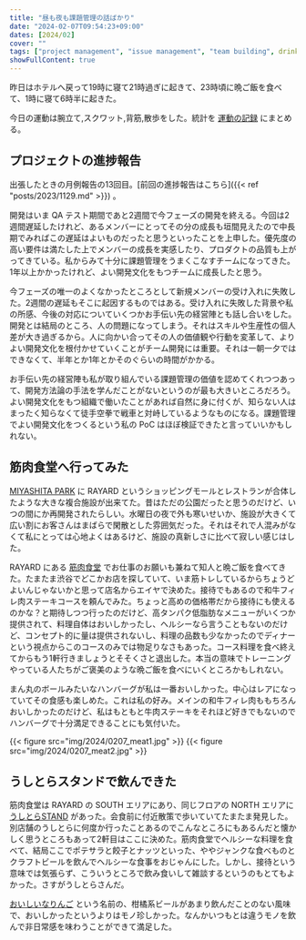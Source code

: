 ```yaml
---
title: "昼も夜も課題管理の話ばかり"
date: "2024-02-07T09:54:23+09:00"
dates: [2024/02]
cover: ""
tags: ["project management", "issue management", "team building", drinking]
showFullContent: true
---
```


昨日はホテルへ戻って19時に寝て21時過ぎに起きて、23時頃に晩ご飯を食べて、1時に寝て6時半に起きた。

今日の運動は腕立て,スクワット,背筋,散歩をした。統計を [運動の記録](https://docs.google.com/spreadsheets/d/1bg85QtM-LciUgey8I79uI7vW2PEwsP6TVdeIRVkACBg/edit?usp=sharing) にまとめる。

## プロジェクトの進捗報告

出張したときの月例報告の13回目。[前回の進捗報告はこちら]({{< ref "posts/2023/1129.md" >}}) 。

開発はいま QA テスト期間であと2週間で今フェーズの開発を終える。今回は2週間遅延したけれど、あるメンバーにとってその分の成長も垣間見えたので中長期でみればこの遅延はよいものだったと思うといったことを上申した。優先度の高い要件は満たした上でメンバーの成長を実感したり、プロダクトの品質も上がってきている。私からみて十分に課題管理をうまくこなすチームになってきた。1年以上かかったけれど、よい開発文化をもつチームに成長したと思う。

今フェーズの唯一のよくなかったところとして新規メンバーの受け入れに失敗した。2週間の遅延もそこに起因するものではある。受け入れに失敗した背景や私の所感、今後の対応についていくつかお手伝い先の経営陣とも話し合いをした。開発とは結局のところ、人の問題になってしまう。それはスキルや生産性の個人差が大き過ぎるから。人に向かい合ってその人の価値観や行動を変革して、よりよい開発文化を根付かせていくことがチーム開発には重要。それは一朝一夕ではできなくて、半年とか1年とかそのぐらいの時間がかかる。

お手伝い先の経営陣も私が取り組んでいる課題管理の価値を認めてくれつつあって、開発方法論の手法を学んだことがないというのが最も大きいところだろう。よい開発文化をもつ組織で働いたことがあれば自然に身に付くが、知らない人はまったく知らなくて徒手空拳で戦車と対峙しているようなものになる。課題管理でよい開発文化をつくるという私の PoC はほぼ検証できたと言っていいかもしれない。

## 筋肉食堂へ行ってみた

[MIYASHITA PARK](https://www.miyashita-park.tokyo/) に RAYARD というショッピングモールとレストランが合体したような大きな複合施設が出来てた。昔はただの公園だったと思うのだけど、いつの間にか再開発されたらしい。水曜日の夜で外も寒いせいか、施設が大きくて広い割にお客さんはまばらで閑散とした雰囲気だった。それはそれで人混みがなくて私にとっては心地よくはあるけど、施設の真新しさに比べて寂しい感じはした。

RAYARD にある [筋肉食堂](https://kinnikushokudo.jp/) でお仕事のお願いも兼ねて知人と晩ご飯を食べてきた。たまたま渋谷でどこかお店を探していて、いま筋トレしているからちょうどよいんじゃないかと思って店名からエイヤで決めた。接待でもあるので和牛フィレ肉ステーキコースを頼んでみた。ちょっと高めの価格帯だから接待にも使えるのかな？と期待しつつ行ったのだけど、高タンパク低脂肪なメニューがいくつか提供されて、料理自体はおいしかったし、ヘルシーなら言うこともないのだけど、コンセプト的に量は提供されないし、料理の品数も少なかったのでディナーという視点からこのコースのみでは物足りなさもあった。コース料理を食べ終えてからもう1軒行きましょうとそそくさと退出した。本当の意味でトレーニングやっている人たちがご褒美のような晩ご飯を食べにいくところかもしれない。

まん丸のボールみたいなハンバーグが私は一番おいしかった。中心はレアになっていてその食感も楽しめた。これは私の好み。メインの和牛フィレ肉ももちろんおいしかったのだけど、私はもともと牛肉ステーキをそれほど好きでもないのでハンバーグで十分満足できることにも気付いた。

{{< figure src="img/2024/0207_meat1.jpg" >}}
{{< figure src="img/2024/0207_meat2.jpg" >}}

## うしとらスタンドで飲んできた

筋肉食堂は RAYARD の SOUTH エリアにあり、同じフロアの NORTH エリアに [うしとらSTAND](https://tabelog.com/tokyo/A1303/A130301/13249674/) があった。会食前に付近散策で歩いていてたまたま発見した。別店舗のうしとらに何度か行ったことあるのでこんなところにもあるんだと懐かしく思うところもあって2軒目はここに決めた。筋肉食堂でヘルシーな料理を食べて、結局ここでポテサラと餃子とナッツといった、ややジャンクな食べものとクラフトビールを飲んでヘルシーな食事をおじゃんにした。しかし、接待という意味では気張らず、こういうところで飲み食いして雑談するというのもとてもよかった。さすがうしとらさんだ。

[おいしいなりんご](https://my-beers.com/beers/22250) という名前の、柑橘系ビールがあまり飲んだことのない風味で、おいしかったというよりはモノ珍しかった。なんかいつもとは違うモノを飲んで非日常感を味わうことができて満足した。
